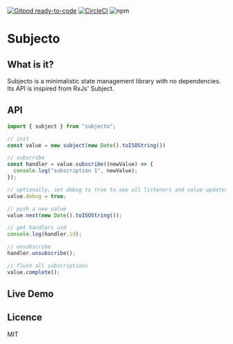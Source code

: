 [![Gitpod ready-to-code](https://img.shields.io/badge/Gitpod-ready--to--code-blue?logo=gitpod)](https://gitpod.io/#https://github.com/paulbrie/subjecto)
[![CircleCI](https://circleci.com/gh/paulbrie/subjecto.svg?style=shield)](https://circleci.com/gh/paulbrie/subjecto)
![npm](https://img.shields.io/npm/dm/subjecto)

# Subjecto

## What is it?

Subjecto is a minimalistic state management library with no dependencies. Its API is inspired from RxJs' Subject.

## API

```javascript
import { subject } from "subjecto";

// init
const value = new subject(new Date().toISOString())

// subscribe
const handler = value.subscribe((newValue) => {
  console.log("subscription 1", newValue);
});

// optionally, set debug to true to see all listeners and value updates
value.debug = true;

// push a new value
value.next(new Date().toISOString());

// get handlers uid
console.log(handler.id);

// unsubscribe
handler.unsubscribe();

// flush all subscriptions
value.complete();

```

## Live Demo

## Licence

MIT
